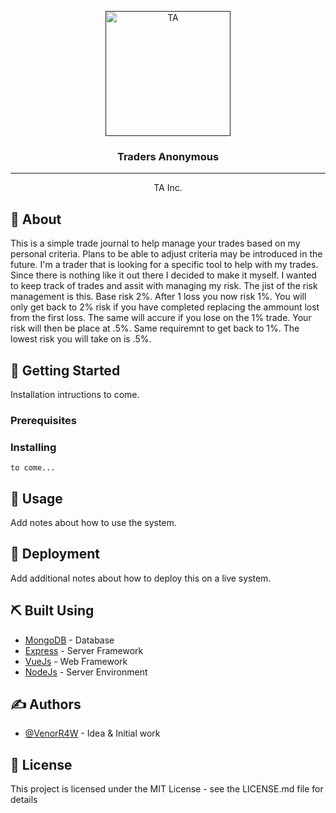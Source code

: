 <p align="center">
  <a href="" rel="noopener">
 <img width=200px height=200px src="https://imgur.com/a/L9TKWhr" alt="TA"></a>
</p>

<h3 align="center">Traders Anonymous</h3>

---

<p align="center"> TA Inc. 
    <br> 
</p>

## 🧐 About 
This is a simple trade journal to help manage your trades based on my personal criteria. Plans to be able to adjust criteria may be introduced in the future. I'm a trader that is looking for a specific tool to help with my trades. Since there is nothing like it out there I decided to make it myself. I wanted to keep track of trades and assit with managing my risk. The jist of the risk management is this. Base risk 2%. After 1 loss you now risk 1%. You will only get back to 2% risk if you have completed replacing the ammount lost from the first loss. The same will accure if you lose on the 1% trade. Your risk will then be place at .5%. Same requiremnt to get back to 1%. The lowest risk you will take on is .5%.

## 🏁 Getting Started
Installation intructions to come.

### Prerequisites

### Installing

```
to come...
```

## 🎈 Usage
Add notes about how to use the system.

## 🚀 Deployment
Add additional notes about how to deploy this on a live system.

## ⛏️ Built Using
- [MongoDB](https://www.mongodb.com/) - Database
- [Express](https://expressjs.com/) - Server Framework
- [VueJs](https://vuejs.org/) - Web Framework
- [NodeJs](https://nodejs.org/en/) - Server Environment

## ✍️ Authors
- [@VenorR4W](https://github.com/VenorR4W) - Idea & Initial work

## 📝 License
This project is licensed under the MIT License - see the LICENSE.md file for details
